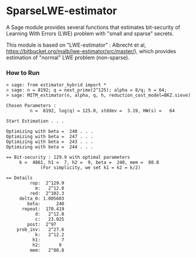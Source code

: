 # SparseLWE-estimator

A Sage module provides several functions that estimates bit-security of Learning With Errors (LWE) problem with "small and sparse" secrets.

This module is based on "LWE-estimator" : Albrecht et al, https://bitbucket.org/malb/lwe-estimator/src/master/),
which provides estimation of "normal" LWE problem (non-sparse).

### How to Run

    > sage: from estimator_hybrid import *
    > sage: n = 8192; q = next_prime(2^125); alpha = 8/q; h = 64;
    > sage: MITM_estimator(n, alpha, q, h, reduction_cost_model=BKZ.sieve)
    
    Chosen Parameters :
             n =  8192, log(q) = 125.0, stddev =  3.19, HW(s) =   64
     
    Start Estimation . . .

    Optimizing with beta =  240 . . .
    Optimizing with beta =  247 . . .
    Optimizing with beta =  243 . . .
    Optimizing with beta =  244 . . .

    == Bit-security : 129.9 with optimal parameters
         k =  4861, h1 =  7, h2 =  9, beta =  240, mem =  80.8
                 (For simplicity, we set k1 = k2 = k/2)

    == Details
             rop:  2^129.9
               m:   2^12.8
             red:  2^102.3
         delta_0: 1.005603
            beta:      240
          repeat:  170.419
               d:   2^12.8
               c:   23.025
            post:  2^97
        prob_inv:   2^27.6
               k:   2^12.2
              h1:        7
              h2:       9
             mem:   2^80.8
   

